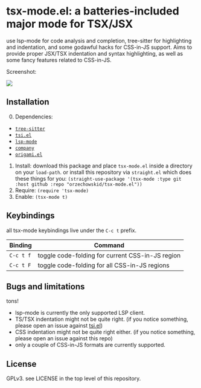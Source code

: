 # tsx-mode.el: a batteries-included major mode for TSX/JSX

use lsp-mode for code analysis and completion, tree-sitter for highlighting and indentation, and some godawful hacks for CSS-in-JS support.  Aims to provide proper JSX/TSX indentation and syntax highlighting, as well as some fancy features related to CSS-in-JS.

Screenshot:

![](https://repository-images.githubusercontent.com/461083728/1bc1d312-661c-40b9-abda-97c8e7f9e4b2)

## Installation

0. Dependencies:
 - [`tree-sitter`](https://emacs-tree-sitter.github.io/installation/)
 - [`tsi.el`](https://github.com/orzechowskid/tsi.el)
 - [`lsp-mode`](https://github.com/emacs-lsp/lsp-mode)
 - [`company`](https://github.com/company-mode/company-mode)
 - [`origami.el`](https://github.com/gregsexton/origami.el)
1. Install: download this package and place `tsx-mode.el` inside a directory on your `load-path`.
  or install this repository via `straight.el` which does these things for you: `(straight-use-package '(tsx-mode :type git :host github :repo "orzechowskid/tsx-mode.el"))`
2. Require: `(require 'tsx-mode)`
3. Enable: `(tsx-mode t)`

## Keybindings

all tsx-mode keybindings live under the `C-c t` prefix.

| Binding   | Command                                          |
| --        | --                                               |
| `C-c t f` | toggle code-folding for current CSS-in-JS region |
| `C-c t F` | toggle code-folding for all CSS-in-JS regions    |

## Bugs and limitations

tons!

- lsp-mode is currently the only supported LSP client.
- TS/TSX indentation might not be quite right.  (if you notice something, please open an issue against [tsi.el](https://github.com/orzechowskid/tsi.el))
- CSS indentation might not be quite right either.  (if you notice something, please open an issue against this repo)
- only a couple of CSS-in-JS formats are currently supported.

## License

GPLv3.  see LICENSE in the top level of this repository.
